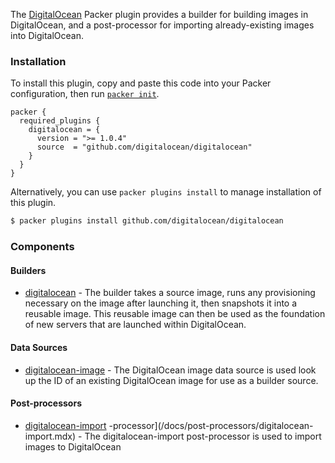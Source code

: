 The [DigitalOcean](https://www.digitalocean.com/) Packer plugin provides a builder for building images in
DigitalOcean, and a post-processor for importing already-existing images into
DigitalOcean.


### Installation

To install this plugin, copy and paste this code into your Packer configuration, then run [`packer init`](https://www.packer.io/docs/commands/init).

```hcl
packer {
  required_plugins {
    digitalocean = {
      version = ">= 1.0.4"
      source  = "github.com/digitalocean/digitalocean"
    }
  }
}
```

Alternatively, you can use `packer plugins install` to manage installation of this plugin.

```sh
$ packer plugins install github.com/digitalocean/digitalocean
```

### Components

#### Builders

- [digitalocean](/packer/integrations/digitalocean/digitalocean/latest/components/builder/digitalocean) - The builder takes a source image, runs any provisioning necessary on the image after launching it, then snapshots it into a reusable image. This reusable image can then be used as the foundation of new servers that are launched within DigitalOcean.

#### Data Sources

- [digitalocean-image](/packer/integrations/digitalocean/digitalocean/latest/components/datasource/image) - The DigitalOcean image data source is used look up the ID of an existing DigitalOcean image for use as a builder source.

#### Post-processors

- [digitalocean-import](/packer/integrations/digitalocean/digitalocean/latest/components/post-processor/import) -processor](/docs/post-processors/digitalocean-import.mdx) - The digitalocean-import post-processor is used to import images to DigitalOcean
